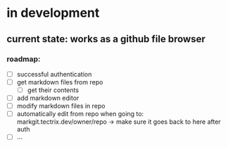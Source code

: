 # in development
## current state: works as a github file browser

### roadmap:

- [ ] successful authentication
- [ ] get markdown files from repo
  - [ ] get their contents
- [ ] add markdown editor
- [ ] modify markdown files in repo
- [ ] automatically edit from repo when going to: markgit.tectrix.dev/owner/repo -> make sure it goes back to here after auth
- [ ] ...